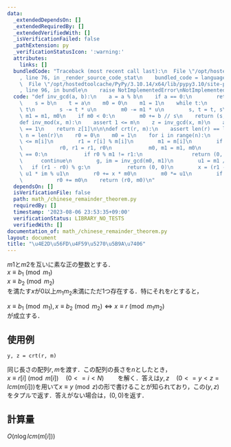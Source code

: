 ```yaml
---
data:
  _extendedDependsOn: []
  _extendedRequiredBy: []
  _extendedVerifiedWith: []
  _isVerificationFailed: false
  _pathExtension: py
  _verificationStatusIcon: ':warning:'
  attributes:
    links: []
  bundledCode: "Traceback (most recent call last):\n  File \"/opt/hostedtoolcache/PyPy/3.10.14/x64/lib/pypy3.10/site-packages/onlinejudge_verify/documentation/build.py\"\
    , line 76, in _render_source_code_stat\n    bundled_code = language.bundle(\n\
    \  File \"/opt/hostedtoolcache/PyPy/3.10.14/x64/lib/pypy3.10/site-packages/onlinejudge_verify/languages/python.py\"\
    , line 96, in bundle\n    raise NotImplementedError\nNotImplementedError\n"
  code: "def inv_gcd(a, b):\n    a = a % b\n    if a == 0:\n        return (b, 0)\n\
    \    s = b\n    t = a\n    m0 = 0\n    m1 = 1\n    while t:\n        u = s //\
    \ t\n        s -= t * u\n        m0 -= m1 * u\n        s, t = t, s\n        m0,\
    \ m1 = m1, m0\n    if m0 < 0:\n        m0 += b // s\n    return (s, m0)\n\n\n\
    def inv_mod(x, m):\n    assert 1 <= m\n    z = inv_gcd(x, m)\n    assert z[0]\
    \ == 1\n    return z[1]\n\n\ndef crt(r, m):\n    assert len(r) == len(m)\n   \
    \ n = len(r)\n    r0 = 0\n    m0 = 1\n    for i in range(n):\n        assert 1\
    \ <= m[i]\n        r1 = r[i] % m[i]\n        m1 = m[i]\n        if m0 < m1:\n\
    \            r0, r1 = r1, r0\n            m0, m1 = m1, m0\n        if m0 % m1\
    \ == 0:\n            if r0 % m1 != r1:\n                return (0, 0)\n      \
    \      continue\n        g, im = inv_gcd(m0, m1)\n        u1 = m1 // g\n     \
    \   if (r1 - r0) % g:\n            return (0, 0)\n        x = (r1 - r0) // g %\
    \ u1 * im % u1\n        r0 += x * m0\n        m0 *= u1\n        if r0 < 0:\n \
    \           r0 += m0\n    return (r0, m0)\n"
  dependsOn: []
  isVerificationFile: false
  path: math_/chinese_remainder_theorem.py
  requiredBy: []
  timestamp: '2023-08-06 23:53:35+09:00'
  verificationStatus: LIBRARY_NO_TESTS
  verifiedWith: []
documentation_of: math_/chinese_remainder_theorem.py
layout: document
title: "\u4E2D\u56FD\u4F59\u5270\u5B9A\u7406"
---
```


$m1$と$m2$を互いに素な正の整数とする．  
$x \equiv b_1 \pmod {m_1}$  
$x \equiv b_2 \pmod {m_2}$  
を満たす$x$が$0$以上$m_1m_2$未満にただ1つ存在する．特にそれを$r$とすると，  

$x \equiv b_1 \pmod {m_1}, x \equiv b_2 \pmod {m_2} \Leftrightarrow x \equiv r \pmod {m_1m_2}$  
が成立する．

## 使用例

```
y, z = crt(r, m)
```
同じ長さの配列$r,m$を渡す．この配列の長さを$n$としたとき，  
$x \equiv r[i] \pmod {m[i]} \quad (0<=i<N)$　　
を解く．答えは$y,z \quad (0<=y<z=lcm(m[i]))$を用いて$x \equiv y \pmod z$の形で書けることが知られており，この$(y,z)$をタプルで返す．答えがない場合は，$(0,0)$を返す．

## 計算量

$O(n \log lcm(m[i]))$




